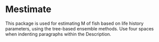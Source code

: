 # Mestimate
This package is used for estimating M of fish based on life history parameters, using the tree-based ensemble methods. Use four spaces when indenting paragraphs within the Description.
